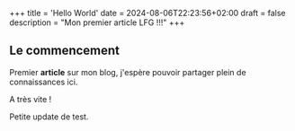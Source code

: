 +++
title = 'Hello World'
date = 2024-08-06T22:23:56+02:00
draft = false
description = "Mon premier article LFG !!!"
+++

## Le commencement

Premier **article** sur mon blog, j'espère pouvoir partager plein de connaissances ici.

A très vite !

Petite update de test.